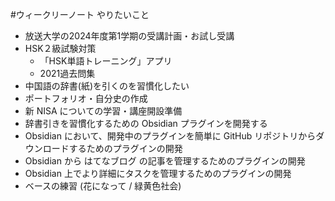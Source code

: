 #ウィークリーノート
やりたいこと
- 放送大学の2024年度第1学期の受講計画・お試し受講
- HSK２級試験対策
	- 「HSK単語トレーニング」アプリ
	- 2021過去問集
- 中国語の辞書(紙)を引くのを習慣化したい
- ポートフォリオ・自分史の作成
- 新 NISA についての学習・講座開設準備
- 辞書引きを習慣化するための Obsidian プラグインを開発する
- Obsidian において、開発中のプラグインを簡単に GitHub リポジトリからダウンロードするためのプラグインの開発
- Obsidian から はてなブログ の記事を管理するためのプラグインの開発
- Obsidian 上でより詳細にタスクを管理するためのプラグインの開発
- ベースの練習 (花になって / 緑黄色社会)
